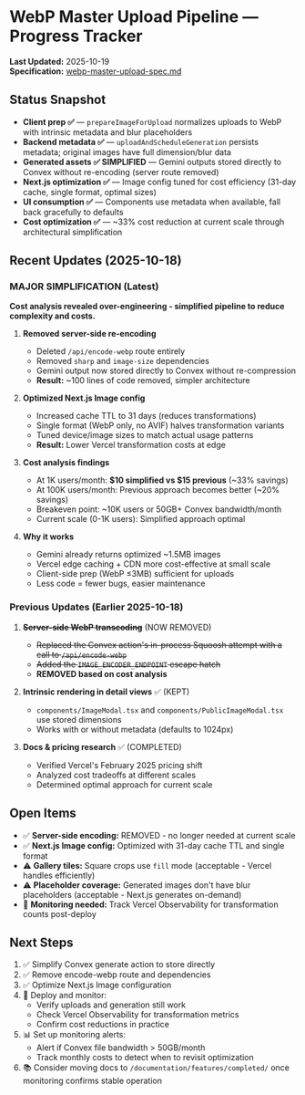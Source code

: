 # WebP Master Upload Pipeline — Progress Tracker

**Last Updated:** 2025-10-19  
**Specification:** [webp-master-upload-spec.md](./webp-master-upload-spec.md)

## Status Snapshot

- **Client prep ✅** — `prepareImageForUpload` normalizes uploads to WebP with intrinsic metadata and blur placeholders
- **Backend metadata ✅** — `uploadAndScheduleGeneration` persists metadata; original images have full dimension/blur data
- **Generated assets ✅ SIMPLIFIED** — Gemini outputs stored directly to Convex without re-encoding (server route removed)
- **Next.js optimization ✅** — Image config tuned for cost efficiency (31-day cache, single format, optimal sizes)
- **UI consumption ✅** — Components use metadata when available, fall back gracefully to defaults
- **Cost optimization ✅** — ~33% cost reduction at current scale through architectural simplification

## Recent Updates (2025-10-18)

### MAJOR SIMPLIFICATION (Latest)

**Cost analysis revealed over-engineering - simplified pipeline to reduce complexity and costs.**

1. **Removed server-side re-encoding**
   - Deleted `/api/encode-webp` route entirely
   - Removed `sharp` and `image-size` dependencies
   - Gemini output now stored directly to Convex without re-compression
   - **Result:** ~100 lines of code removed, simpler architecture

2. **Optimized Next.js Image config**
   - Increased cache TTL to 31 days (reduces transformations)
   - Single format (WebP only, no AVIF) halves transformation variants
   - Tuned device/image sizes to match actual usage patterns
   - **Result:** Lower Vercel transformation costs at edge

3. **Cost analysis findings**
   - At 1K users/month: **$10 simplified vs $15 previous** (~33% savings)
   - At 100K users/month: Previous approach becomes better (~20% savings)
   - Breakeven point: ~10K users or 50GB+ Convex bandwidth/month
   - Current scale (0-1K users): Simplified approach optimal

4. **Why it works**
   - Gemini already returns optimized ~1.5MB images
   - Vercel edge caching + CDN more cost-effective at small scale
   - Client-side prep (WebP ≤3MB) sufficient for uploads
   - Less code = fewer bugs, easier maintenance

### Previous Updates (Earlier 2025-10-18)

1. ~~**Server-side WebP transcoding**~~ (NOW REMOVED)
   - ~~Replaced the Convex action's in-process Squoosh attempt with a call to `/api/encode-webp`~~
   - ~~Added the `IMAGE_ENCODER_ENDPOINT` escape hatch~~
   - **REMOVED based on cost analysis**

2. **Intrinsic rendering in detail views** ✅ (KEPT)
   - `components/ImageModal.tsx` and `components/PublicImageModal.tsx` use stored dimensions
   - Works with or without metadata (defaults to 1024px)

3. **Docs & pricing research** ✅ (COMPLETED)
   - Verified Vercel's February 2025 pricing shift
   - Analyzed cost tradeoffs at different scales
   - Determined optimal approach for current scale

## Open Items

- ✅ **Server-side encoding:** REMOVED - no longer needed at current scale
- ✅ **Next.js Image config:** Optimized with 31-day cache TTL and single format
- ⚠️ **Gallery tiles:** Square crops use `fill` mode (acceptable - Vercel handles efficiently)
- ⚠️ **Placeholder coverage:** Generated images don't have blur placeholders (acceptable - Next.js generates on-demand)
- 🔄 **Monitoring needed:** Track Vercel Observability for transformation counts post-deploy

## Next Steps

1. ✅ Simplify Convex generate action to store directly
2. ✅ Remove encode-webp route and dependencies
3. ✅ Optimize Next.js Image configuration
4. 🔄 Deploy and monitor:
   - Verify uploads and generation still work
   - Check Vercel Observability for transformation metrics
   - Confirm cost reductions in practice
5. 📊 Set up monitoring alerts:
   - Alert if Convex file bandwidth > 50GB/month
   - Track monthly costs to detect when to revisit optimization
6. 📚 Consider moving docs to `/documentation/features/completed/` once monitoring confirms stable operation
